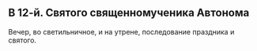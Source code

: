 
## В 12-й. Святого священномученика Автонома

Вечер, во светильничное, и на утрене, последование праздника и святого.
